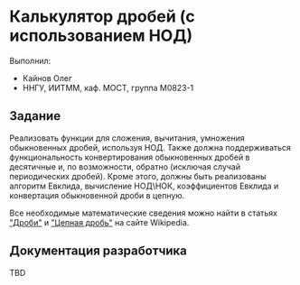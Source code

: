 # Калькулятор дробей (с использованием НОД)

Выполнил:

 - Кайнов Олег
 - ННГУ, ИИТММ, каф. МОСТ, группа M0823-1

## Задание

Реализовать функции для сложения, вычитания, умножения обыкновенных дробей, используя НОД. Также должна поддерживаться функциональность конвертирования обыкновенных дробей в десятичные и, по возможности, обратно (исключая случай периодических дробей). Кроме этого, должны быть реализованы алгоритм Евклида, вычисление НОД\НОК, коэффициентов Евклида и конвертация обыкновенной дроби в цепную.


Все необходимые математические сведения можно найти в статьях
["Дроби"][fraction] и ["Цепная дробь"][continuous] на сайте Wikipedia.

## Документация разработчика

TBD

<!-- LINKS -->

[fraction]: https://ru.wikipedia.org/wiki/%D0%94%D1%80%D0%BE%D0%B1%D1%8C_%28%D0%BC%D0%B0%D1%82%D0%B5%D0%BC%D0%B0%D1%82%D0%B8%D0%BA%D0%B0%29
[continuous]: https://ru.wikipedia.org/wiki/%D0%9D%D0%B5%D0%BF%D1%80%D0%B5%D1%80%D1%8B%D0%B2%D0%BD%D0%B0%D1%8F_%D0%B4%D1%80%D0%BE%D0%B1%D1%8C
